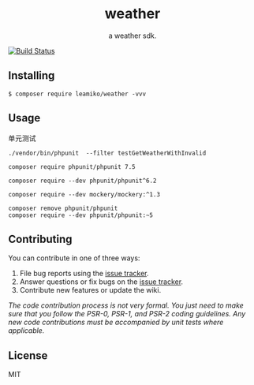 <h1 align="center"> weather </h1>

<p align="center"> a weather sdk.</p>

[![Build Status](https://travis-ci.org/leamiko/weather.svg?branch=master)](https://travis-ci.org/leamiko/weather)


## Installing

```shell
$ composer require leamiko/weather -vvv
```

## Usage

单元测试
```
./vendor/bin/phpunit  --filter testGetWeatherWithInvalid
```

```
composer require phpunit/phpunit 7.5

composer require --dev phpunit/phpunit^6.2

composer require --dev mockery/mockery:^1.3
```

```
composer remove phpunit/phpunit
composer require --dev phpunit/phpunit:~5
```

## Contributing

You can contribute in one of three ways:

1. File bug reports using the [issue tracker](https://github.com/leamiko/weather/issues).
2. Answer questions or fix bugs on the [issue tracker](https://github.com/leamiko/weather/issues).
3. Contribute new features or update the wiki.

_The code contribution process is not very formal. You just need to make sure that you follow the PSR-0, PSR-1, and PSR-2 coding guidelines. Any new code contributions must be accompanied by unit tests where applicable._

## License

MIT